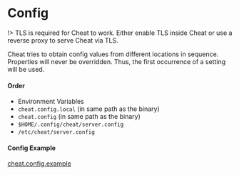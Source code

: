 # Config

!> TLS is required for Cheat to work. Either enable TLS inside Cheat or 
   use a reverse proxy to serve Cheat via TLS.

Cheat tries to obtain config values from different locations in sequence. 
Properties will never be overridden. Thus, the first occurrence of a setting will be used.

#### Order

* Environment Variables
* `cheat.config.local` (in same path as the binary)
* `cheat.config` (in same path as the binary)
* `$HOME/.config/cheat/server.config`
* `/etc/cheat/server.config`

#### Config Example

[cheat.config.example](https://raw.githubusercontent.com/newtorn/cheat/master/cheat.config.example ':include :type=code ini')
